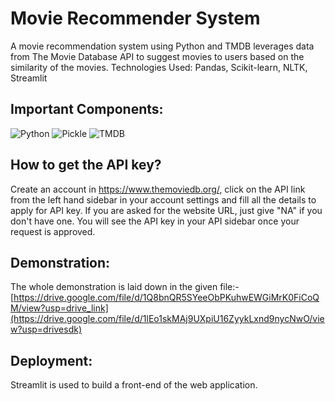 # Movie Recommender System
A movie recommendation system using Python and TMDB leverages data from The Movie Database API to suggest movies to users based on the similarity of the movies.
Technologies Used: Pandas, Scikit-learn, NLTK, Streamlit
  

## Important Components:
 ![Python][python]  ![Pickle][Pandas-image] ![TMDB](https://img.shields.io/badge/TMDB-%23D00000.svg?style=for-the-badge&logo=TMDB&logoColor=white) 
 
[python]: https://img.shields.io/badge/python-3670A0?style=for-the-badge&logo=python&logoColor=ffdd54
[sklearn-image]: https://img.shields.io/badge/Seaborn-3670A0?style=for-the-badge&logo=Seaborn&logoColor=ffdd54
[Pandas-image]: https://img.shields.io/badge/Pickle-%23150458.svg?style=for-the-badge&logo=Pickle&logoColor=white
[ipython-image]: https://img.shields.io/badge/jupyter-%23FA0F00.svg?style=for-the-badge&logo=jupyter&logoColor=white

## How to get the API key?
Create an account in https://www.themoviedb.org/, click on the API link from the left hand sidebar in your account settings and fill all the details to apply for API key. If you are asked for the website URL, just give "NA" if you don't have one. You will see the API key in your API sidebar once your request is approved.

## Demonstration:
The whole demonstration is laid down in the given file:-
[https://drive.google.com/file/d/1Q8bnQR5SYeeObPKuhwEWGiMrK0FiCoQM/view?usp=drive_link](https://drive.google.com/file/d/1lEo1skMAj9UXpiU16ZyykLxnd9nycNwO/view?usp=drivesdk)

## Deployment:
Streamlit is used to build a front-end of the web application.
